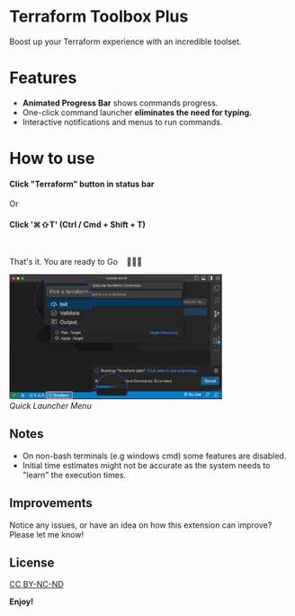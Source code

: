 # Terraform Toolbox Plus
Boost up your Terraform experience with an incredible toolset.

# Features
* **Animated Progress Bar** shows commands progress.
* One-click command launcher **eliminates the need for typing.**
* Interactive notifications and menus to run commands.

# How to use

#### Click "Terraform" button in status bar
Or
#### Click '⌘⇧T' (Ctrl / Cmd + Shift + T)
<br>

That's it. You are ready to Go &nbsp;&nbsp; 🎉🎉🎉

<p align="left">
<img src="assets/demo-all.png" width=75%>
<br/>
<em>Quick Launcher Menu</em>
</p>

## Notes
* On non-bash terminals (e.g windows cmd) some features are disabled.
* Initial time estimates might not be accurate as the system needs to "learn" the execution times.

## Improvements

Notice any issues, or have an idea on how this extension can improve? Please let me know!

## License

[CC BY-NC-ND](LICENSE)

**Enjoy!**
